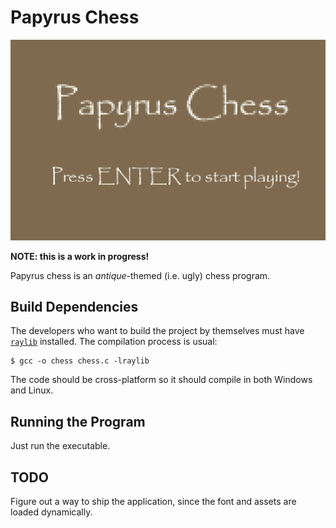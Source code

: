 # Papyrus Chess

![Menu screen](https://github.com/joaoreboucas1/papyrus_chess/blob/main/assets/menu.gif "Menu screen")

**NOTE: this is a work in progress!**

Papyrus chess is an *antique*-themed (i.e. ugly) chess program.

## Build Dependencies

The developers who want to build the project by themselves must have [`raylib`](https://www.raylib.com/index.html) installed. The compilation process is usual:

```console
$ gcc -o chess chess.c -lraylib
```

The code should be cross-platform so it should compile in both Windows and Linux.

## Running the Program

Just run the executable.

## TODO

Figure out a way to ship the application, since the font and assets are loaded dynamically.